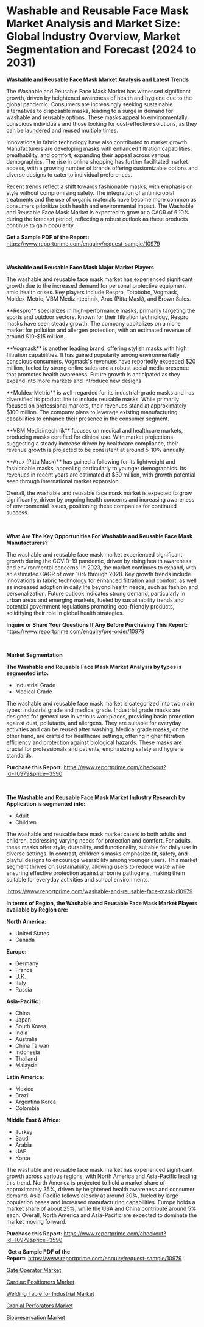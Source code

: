 <p><h1>Washable and Reusable Face Mask Market Analysis and Market Size: Global Industry Overview, Market Segmentation and Forecast (2024 to 2031)</h1></p><p><strong>Washable and Reusable Face Mask Market Analysis and Latest Trends</strong></p>
<p><p>The Washable and Reusable Face Mask Market has witnessed significant growth, driven by heightened awareness of health and hygiene due to the global pandemic. Consumers are increasingly seeking sustainable alternatives to disposable masks, leading to a surge in demand for washable and reusable options. These masks appeal to environmentally conscious individuals and those looking for cost-effective solutions, as they can be laundered and reused multiple times.</p><p>Innovations in fabric technology have also contributed to market growth. Manufacturers are developing masks with enhanced filtration capabilities, breathability, and comfort, expanding their appeal across various demographics. The rise in online shopping has further facilitated market access, with a growing number of brands offering customizable options and diverse designs to cater to individual preferences.</p><p>Recent trends reflect a shift towards fashionable masks, with emphasis on style without compromising safety. The integration of antimicrobial treatments and the use of organic materials have become more common as consumers prioritize both health and environmental impact. The Washable and Reusable Face Mask Market is expected to grow at a CAGR of 6.10% during the forecast period, reflecting a robust outlook as these products continue to gain popularity.</p></p>
<p><strong>Get a Sample PDF of the Report:&nbsp;</strong> <a href="https://www.reportprime.com/enquiry/request-sample/10979?utm_campaign=3&utm_medium=2&utm_source=Github&utm_content=ia&utm_term=29112024&utm_id=washable-and-reusable-face-mask">https://www.reportprime.com/enquiry/request-sample/10979</a></p>
<p>&nbsp;</p>
<p><strong>Washable and Reusable Face Mask Major Market Players</strong></p>
<p><p>The washable and reusable face mask market has experienced significant growth due to the increased demand for personal protective equipment amid health crises. Key players include Respro, Totobobo, Vogmask, Moldex-Metric, VBM Medizintechnik, Arax (Pitta Mask), and Brown Sales.</p><p>**Respro** specializes in high-performance masks, primarily targeting the sports and outdoor sectors. Known for their filtration technology, Respro masks have seen steady growth. The company capitalizes on a niche market for pollution and allergen protection, with an estimated revenue of around $10-$15 million.</p><p>**Vogmask** is another leading brand, offering stylish masks with high filtration capabilities. It has gained popularity among environmentally conscious consumers. Vogmask's revenues have reportedly exceeded $20 million, fueled by strong online sales and a robust social media presence that promotes health awareness. Future growth is anticipated as they expand into more markets and introduce new designs.</p><p>**Moldex-Metric** is well-regarded for its industrial-grade masks and has diversified its product line to include reusable masks. While primarily focused on professional markets, their revenues stand at approximately $100 million. The company plans to leverage existing manufacturing capabilities to enhance their presence in the consumer segment.</p><p>**VBM Medizintechnik** focuses on medical and healthcare markets, producing masks certified for clinical use. With market projections suggesting a steady increase driven by healthcare compliance, their revenue growth is projected to be consistent at around 5-10% annually.</p><p>**Arax (Pitta Mask)** has gained a following for its lightweight and fashionable masks, appealing particularly to younger demographics. Its revenues in recent years are estimated at $30 million, with growth potential seen through international market expansion.</p><p>Overall, the washable and reusable face mask market is expected to grow significantly, driven by ongoing health concerns and increasing awareness of environmental issues, positioning these companies for continued success.</p></p>
<p>&nbsp;</p>
<p><strong>What Are The Key Opportunities For Washable and Reusable Face Mask Manufacturers?</strong></p>
<p><p>The washable and reusable face mask market experienced significant growth during the COVID-19 pandemic, driven by rising health awareness and environmental concerns. In 2023, the market continues to expand, with an estimated CAGR of over 10% through 2028. Key growth trends include innovations in fabric technology for enhanced filtration and comfort, as well as increased adoption in daily life beyond health needs, such as fashion and personalization. Future outlook indicates strong demand, particularly in urban areas and emerging markets, fueled by sustainability trends and potential government regulations promoting eco-friendly products, solidifying their role in global health strategies.</p></p>
<p><strong>Inquire or Share Your Questions If Any Before Purchasing This Report:</strong> <a href="https://www.reportprime.com/enquiry/pre-order/10979?utm_campaign=3&utm_medium=2&utm_source=Github&utm_content=ia&utm_term=29112024&utm_id=washable-and-reusable-face-mask">https://www.reportprime.com/enquiry/pre-order/10979</a></p>
<p>&nbsp;</p>
<p><strong>Market Segmentation</strong></p>
<p><strong>The Washable and Reusable Face Mask Market Analysis by types is segmented into:</strong></p>
<p><ul><li>Industrial Grade</li><li>Medical Grade</li></ul></p>
<p><p>The washable and reusable face mask market is categorized into two main types: industrial grade and medical grade. Industrial grade masks are designed for general use in various workplaces, providing basic protection against dust, pollutants, and allergens. They are suitable for everyday activities and can be reused after washing. Medical grade masks, on the other hand, are crafted for healthcare settings, offering higher filtration efficiency and protection against biological hazards. These masks are crucial for professionals and patients, emphasizing safety and hygiene standards.</p></p>
<p><strong>Purchase this Report:&nbsp;</strong><a href="https://www.reportprime.com/checkout?id=10979&price=3590&utm_campaign=3&utm_medium=2&utm_source=Github&utm_content=ia&utm_term=29112024&utm_id=washable-and-reusable-face-mask">https://www.reportprime.com/checkout?id=10979&price=3590</a></p>
<p>&nbsp;</p>
<p><strong>The Washable and Reusable Face Mask Market Industry Research by Application is segmented into:</strong></p>
<p><ul><li>Adult</li><li>Children</li></ul></p>
<p><p>The washable and reusable face mask market caters to both adults and children, addressing varying needs for protection and comfort. For adults, these masks offer style, durability, and functionality, suitable for daily use in diverse settings. In contrast, children's masks emphasize fit, safety, and playful designs to encourage wearability among younger users. This market segment thrives on sustainability, allowing users to reduce waste while ensuring effective protection against airborne pathogens, making them suitable for everyday activities and school environments.</p></p>
<p><a href="https://www.reportprime.com/washable-and-reusable-face-mask-r10979?utm_campaign=3&utm_medium=2&utm_source=Github&utm_content=ia&utm_term=29112024&utm_id=washable-and-reusable-face-mask">&nbsp;https://www.reportprime.com/washable-and-reusable-face-mask-r10979</a></p>
<p><strong>In terms of Region, the Washable and Reusable Face Mask Market Players available by Region are:</strong></p>
<p>
    <p> <strong> North America: </strong>
        <ul>
            <li>United States</li>
            <li>Canada</li>
        </ul>
        </p> 
    <p> <strong> Europe: </strong>
        <ul>
            <li>Germany</li>
            <li>France</li>
            <li>U.K.</li>
            <li>Italy</li>
            <li>Russia</li>
        </ul>
        </p> 
    <p> <strong> Asia-Pacific: </strong>
        <ul>
            <li>China</li>
            <li>Japan</li>
            <li>South Korea</li>
            <li>India</li>
            <li>Australia</li>
            <li>China Taiwan</li>
            <li>Indonesia</li>
            <li>Thailand</li>
            <li>Malaysia</li>
        </ul>
        </p> 
    <p> <strong> Latin America: </strong>
        <ul>
            <li>Mexico</li>
            <li>Brazil</li>
            <li>Argentina Korea</li>
            <li>Colombia</li>
        </ul>
        </p> 
    <p> <strong> Middle East & Africa: </strong>
        <ul>
            <li>Turkey</li>
            <li>Saudi</li>
            <li>Arabia</li>
            <li>UAE</li>
            <li>Korea</li>
        </ul>
    </p>
    </p>
<p><p>The washable and reusable face mask market has experienced significant growth across various regions, with North America and Asia-Pacific leading this trend. North America is projected to hold a market share of approximately 35%, driven by heightened health awareness and consumer demand. Asia-Pacific follows closely at around 30%, fueled by large population bases and increased manufacturing capabilities. Europe holds a market share of about 25%, while the USA and China contribute around 5% each. Overall, North America and Asia-Pacific are expected to dominate the market moving forward.</p></p>
<p><strong>Purchase this Report: </strong><a href="https://www.reportprime.com/checkout?id=10979&price=3590&utm_campaign=3&utm_medium=2&utm_source=Github&utm_content=ia&utm_term=29112024&utm_id=washable-and-reusable-face-mask">https://www.reportprime.com/checkout?id=10979&price=3590</a></p>
<p>&nbsp;<strong>Get a Sample PDF of the Report:&nbsp;&nbsp;</strong><a href="https://www.reportprime.com/enquiry/request-sample/10979?utm_campaign=3&utm_medium=2&utm_source=Github&utm_content=ia&utm_term=29112024&utm_id=washable-and-reusable-face-mask">https://www.reportprime.com/enquiry/request-sample/10979</a></p>
<p><strong></strong></p>
<p><p><a href="https://www.linkedin.com/pulse/gate-operator-market-matrix-applications-types-cagr-growth-nujje?utm_campaign=3&utm_medium=2&utm_source=Github&utm_content=ia&utm_term=29112024&utm_id=washable-and-reusable-face-mask">Gate Operator Market</a></p><p><a href="https://github.com/nicoletavirag/Market-Research-Report-List-5/blob/main/cardiac-positioners-market.md?utm_campaign=3&utm_medium=2&utm_source=Github&utm_content=ia&utm_term=29112024&utm_id=washable-and-reusable-face-mask">Cardiac Positioners Market</a></p><p><a href="https://issuu.com/reportprime-2/docs/welding-table-for-industrial-market-size-2030.pptx?utm_campaign=3&utm_medium=2&utm_source=Github&utm_content=ia&utm_term=29112024&utm_id=washable-and-reusable-face-mask">Welding Table for Industrial Market</a></p><p><a href="https://github.com/sca704osol/Market-Research-Report-List-1/blob/main/cranial-perforators-market.md?utm_campaign=3&utm_medium=2&utm_source=Github&utm_content=ia&utm_term=29112024&utm_id=washable-and-reusable-face-mask">Cranial Perforators Market</a></p><p><a href="https://www.linkedin.com/pulse/biopreservation-market-progressan-anticipated-compound-zkoce?utm_campaign=3&utm_medium=2&utm_source=Github&utm_content=ia&utm_term=29112024&utm_id=washable-and-reusable-face-mask">Biopreservation Market</a></p></p>